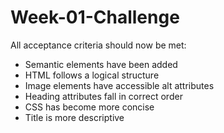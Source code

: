 # Week-01-Challenge
All acceptance criteria should now be met: 
- Semantic elements have been added
- HTML follows a logical structure
- Image elements have accessible alt attributes
- Heading attributes fall in correct order
- CSS has become more concise
- Title is more descriptive
